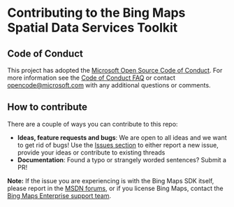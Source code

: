 # Contributing to the Bing Maps Spatial Data Services Toolkit #

## Code of Conduct ##

This project has adopted the [Microsoft Open Source Code of Conduct](https://opensource.microsoft.com/codeofconduct/). For more information see the [Code of Conduct FAQ](https://opensource.microsoft.com/codeofconduct/faq/) or contact [opencode@microsoft.com](mailto:opencode@microsoft.com) with any additional questions or comments.

## How to contribute ##

There are a couple of ways you can contribute to this repo:
* **Ideas, feature requests and bugs**: We are open to all ideas and we want to get rid of bugs! Use the [Issues section](https://github.com/Microsoft/BingMapsRESTToolkit/issues) to either report a new issue, provide your ideas or contribute to existing threads
* **Documentation**: Found a typo or strangely worded sentences? Submit a PR!

**Note:** If the issue you are experiencing is with the Bing Maps SDK itself, please report in the [MSDN forums](https://social.msdn.microsoft.com/Forums/en-US/home?forum=bingmapsajax&filter=alltypes&sort=lastpostdesc), or if you license Bing Maps, contact the [Bing Maps Enterprise support team](https://www.microsoft.com/maps/support.aspx).
